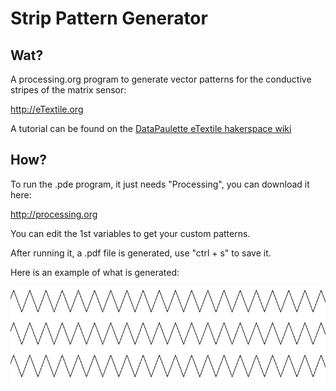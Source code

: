 # Strip Pattern Generator

## Wat?

A processing.org program to generate vector patterns for the conductive stripes of the matrix sensor:

http://eTextile.org

A tutorial can be found on the [DataPaulette eTextile hakerspace wiki](http://wiki.datapaulette.org/doku.php/atelier/projets/matrice_textile)


## How?

To run the .pde program, it just needs "Processing", you can download it here:

http://processing.org

You can edit the 1st variables to get your custom patterns.

After running it, a .pdf file is generated, use "ctrl + s" to save it.

Here is an example of what is generated:

![alt tag](example_chevron.jpg)

